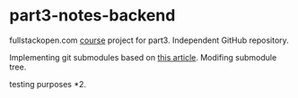# part3-notes-backend
fullstackopen.com [course](https://fullstackopen.com/en/part3/node_js_and_express#exercises-3-1-3-6) project for part3.
Independent GitHub repository. 

Implementing git submodules based on [this article](https://www.freecodecamp.org/news/how-to-use-git-submodules).
Modifing submodule tree.

testing purposes *2.

